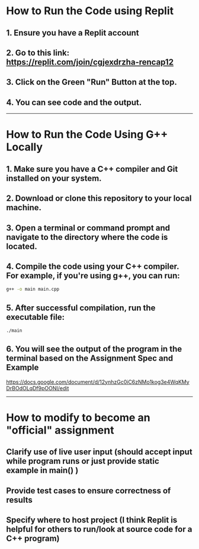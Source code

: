 # How to Run the Code using Replit
## 1. Ensure you have a Replit account
## 2. Go to this link: https://replit.com/join/cgjexdrzha-rencap12
## 3. Click on the Green "Run" Button at the top.
## 4. You can see code and the output.

---

# How to Run the Code Using G++ Locally
## 1. Make sure you have a C++ compiler and Git installed on your system.
## 2. Download or clone this repository to your local machine.
## 3. Open a terminal or command prompt and navigate to the directory where the code is located.
## 4. Compile the code using your C++ compiler. For example, if you're using g++, you can run:
  ```bash
  g++ -o main main.cpp
 ```
## 5. After successful compilation, run the executable file:
  ```bash
 ./main
 ```
## 6. You will see the output of the program in the terminal based on the Assignment Spec and Example
https://docs.google.com/document/d/12ynhzGc0iC6zNMo1kog3e4WqKMyDrBOdOLqDf9pOONI/edit

---
# How to modify to become an "official" assignment
## Clarify use of live user input (should accept input while program runs or just provide static example in main() )
## Provide test cases to ensure correctness of results
## Specify where to host project (I think Replit is helpful for others to run/look at source code for a C++ program)
